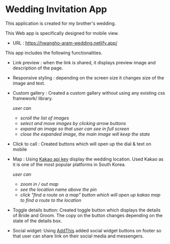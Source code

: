 # Wedding Invitation App

This application is created for my brother's wedding.

This Web app is specifically designed for mobile view.

* URL : https://hwangho-aram-wedding.netlify.app/


This app includes the following functionalities.

* Link preview : when the link is shared, it displays preview image and description of the page.

* Responsive styling : depending on the screen size it changes size of the image and text.

* Custom gallery : Created a custom gallery without using any existing css framework/ library.

  *user can*

  * *scroll the list of images*
  * *select and move images by clicking arrow buttons*
  * *expand an image so that user can see in full screen*
  * *close the expanded image, the main image will keep the state*

* Click to call : Created buttons which will open up the dial & text on mobile

* Map : Using [Kakao api key](https://apis.map.kakao.com/) display the wedding location. Used Kakao as it is one of the most popular platforms in South Korea.

  *user can*

  * *zoom in / out map*
  * *see the location name above the pin*
  * *click "find a route on a map" button which will open up kakao map to find a route to the location*

* Toggle details button: Created toggle button which displays the details of Bride and Groom. The copy on the button changes depending on the state of the details box.

* Social widget: Using [AddThis](https://www.addthis.com/) added social widget buttons on footer so that user can share link on their social media and messengers.

